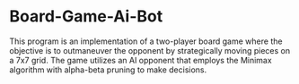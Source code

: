 # Board-Game-Ai-Bot
This program is an implementation of a two-player board game where the objective is to outmaneuver the opponent by strategically moving pieces on a 7x7 grid. The game utilizes an AI opponent that employs the Minimax algorithm with alpha-beta pruning to make decisions.
